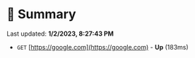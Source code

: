 # 📖 Summary
Last updated: **1/2/2023, 8:27:43 PM**

- `GET` [https://google.com](https://google.com) - **Up** (183ms)

